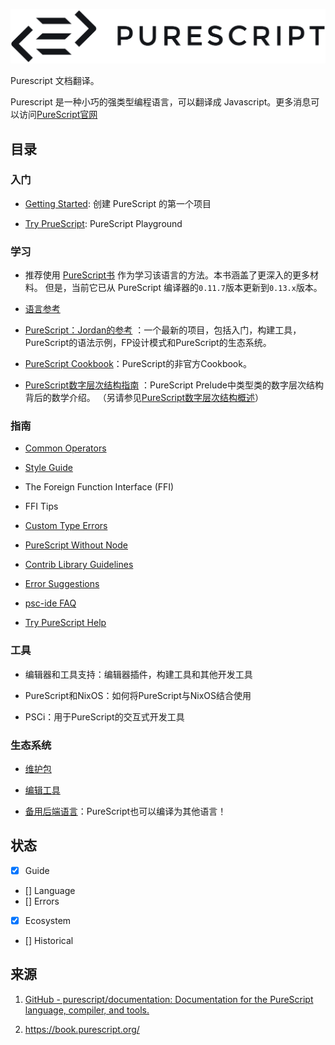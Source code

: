 ![Purescript_logo](https://github.com/purescript/purescript/raw/master/logo.png)

Purescript 文档翻译。

Purescript 是一种小巧的强类型编程语言，可以翻译成 Javascript。更多消息可以访问[PureScript官网](http://purescript.org/)

## 目录

### 入门

+ [Getting Started](guides/Getting-Started.md): 创建 PureScript 的第一个项目

+ [Try PrueScript](http://try.purescript.org/): PureScript Playground

### 学习

+ 推荐使用 [PureScript书](https://book.purescript.org/) 作为学习该语言的方法。本书涵盖了更深入的更多材料。 但是，当前它已从 PureScript 编译器的`0.11.7`版本更新到`0.13.x`版本。

+ [语言参考](language/readme.md)

+ [PureScript：Jordan的参考](https://github.com/JordanMartinez/purescript-jordans-reference) ：一个最新的项目，包括入门，构建工具，PureScript的语法示例，FP设计模式和PureScript的生态系统。

+ [PureScript Cookbook](https://github.com/JordanMartinez/purescript-cookbook)：PureScript的非官方Cookbook。

+ [PureScript数字层次结构指南](https://a-guide-to-the-purescript-numeric-hierarchy.readthedocs.io/en/latest/index.html) ：PureScript Prelude中类型类的数字层次结构背后的数学介绍。 （另请参见[PureScript数字层次结构概述](https://harry.garrood.me/numeric-hierarchy-overview/)）

### 指南

- [Common Operators](guides/Common%20Operators.md)

- [Style Guide](guides/Style-Guide.md)

- The Foreign Function Interface (FFI)

- FFI Tips

- [Custom Type Errors](guides/Custom-Type-Errors.md)

- [PureScript Without Node](guides/PureScript-Without-Node.md)

- [Contrib Library Guidelines](guides/Contrib-Guidelines.md)

- [Error Suggestions](guides/Error-Suggestions.md)

- [psc-ide FAQ](guides/psc-ide-FAQ.md)

- [Try PureScript Help](https://github.com/purescript/trypurescript/blob/gh-pages/README.md)

### 工具

+ 编辑器和工具支持：编辑器插件，构建工具和其他开发工具

+ PureScript和NixOS：如何将PureScript与NixOS结合使用

+ PSCi：用于PureScript的交互式开发工具

### 生态系统

+ [维护包](ecosystem/Maintained-Packages.md)

+ [编辑工具](ecosystem/Editor-and-tool-support.md)

+ [备用后端语言](ecosystem/Alternate-backends.md)：PureScript也可以编译为其他语言！

## 状态

- [x] Guide
- [] Language
- [] Errors
- [x] Ecosystem
- [] Historical

## 来源

1. [GitHub - purescript/documentation: Documentation for the PureScript language, compiler, and tools.](https://github.com/purescript/documentation)

1. https://book.purescript.org/
